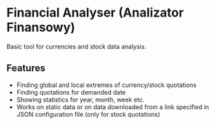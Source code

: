 Financial Analyser (Analizator Finansowy)
=========================================

Basic tool for currencies and stock data analysis.

## Features

- Finding global and local extremes of currency/stock quotations
- Finding quotations for demanded date
- Showing statistics for year, month, week etc.
- Works on static data or on data downloaded from a link specified in JSON configuration file (only for stock quotations)
